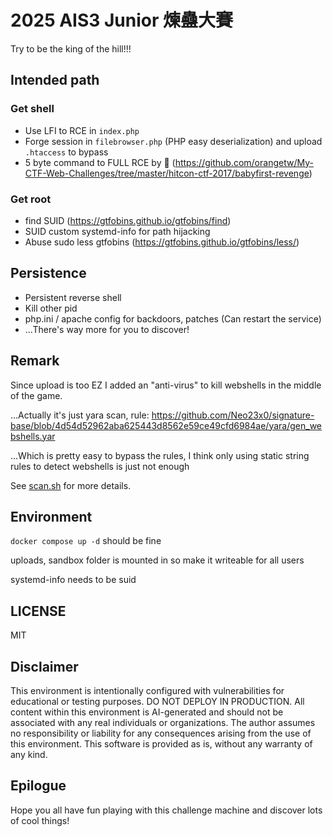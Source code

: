 # 2025 AIS3 Junior 煉蠱大賽

Try to be the king of the hill!!!

## Intended path

### Get shell

- Use LFI to RCE in `index.php`
- Forge session in `filebrowser.php` (PHP easy deserialization) and upload `.htaccess` to bypass
- 5 byte command to FULL RCE by 🍊 (<https://github.com/orangetw/My-CTF-Web-Challenges/tree/master/hitcon-ctf-2017/babyfirst-revenge>)

### Get root

- find SUID (<https://gtfobins.github.io/gtfobins/find>)
- SUID custom systemd-info for path hijacking
- Abuse sudo less gtfobins (<https://gtfobins.github.io/gtfobins/less/>)

## Persistence

- Persistent reverse shell
- Kill other pid
- php.ini / apache config for backdoors, patches (Can restart the service)
- ...There's way more for you to discover!

## Remark

Since upload is too EZ I added an "anti-virus" to kill webshells in the middle of the game.

...Actually it's just yara scan, rule: <https://github.com/Neo23x0/signature-base/blob/4d54d52962aba625443d8562e59ce49cfd6984ae/yara/gen_webshells.yar>

...Which is pretty easy to bypass the rules, I think only using static string rules to detect webshells is just not enough

See [scan.sh](scan.sh) for more details.

## Environment

`docker compose up -d` should be fine

uploads, sandbox folder is mounted in so make it writeable for all users

systemd-info needs to be suid

## LICENSE

MIT

## Disclaimer

This environment is intentionally configured with vulnerabilities for educational or testing purposes. DO NOT DEPLOY IN PRODUCTION. All content within this environment is AI-generated and should not be associated with any real individuals or organizations. The author assumes no responsibility or liability for any consequences arising from the use of this environment. This software is provided as is, without any warranty of any kind.

## Epilogue

Hope you all have fun playing with this challenge machine and discover lots of cool things!

